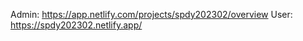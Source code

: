 

Admin: https://app.netlify.com/projects/spdy202302/overview
User:  https://spdy202302.netlify.app/
